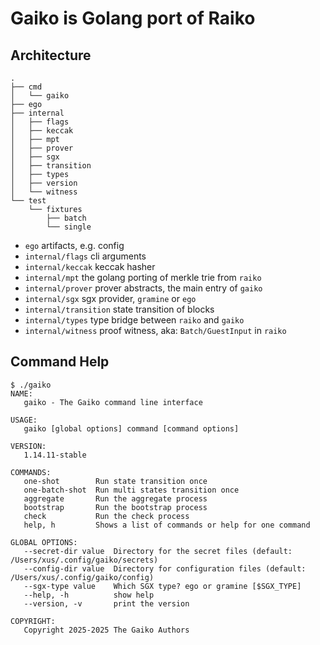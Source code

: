 # Gaiko is Golang port of Raiko

## Architecture

```
.
├── cmd
│   └── gaiko
├── ego
├── internal
│   ├── flags
│   ├── keccak
│   ├── mpt
│   ├── prover
│   ├── sgx
│   ├── transition
│   ├── types
│   ├── version
│   └── witness
└── test
    └── fixtures
        ├── batch
        └── single
```

- `ego` artifacts, e.g. config
- `internal/flags` cli arguments
- `internal/keccak` keccak hasher
- `internal/mpt` the golang porting of merkle trie from `raiko`
- `internal/prover` prover abstracts, the main entry of `gaiko`
- `internal/sgx` sgx provider, `gramine` or `ego`
- `internal/transition` state transition of blocks
- `internal/types` type bridge between `raiko` and `gaiko`
- `internal/witness` proof witness, aka: `Batch/GuestInput` in `raiko`

## Command Help

```
$ ./gaiko
NAME:
   gaiko - The Gaiko command line interface

USAGE:
   gaiko [global options] command [command options]

VERSION:
   1.14.11-stable

COMMANDS:
   one-shot        Run state transition once
   one-batch-shot  Run multi states transition once
   aggregate       Run the aggregate process
   bootstrap       Run the bootstrap process
   check           Run the check process
   help, h         Shows a list of commands or help for one command

GLOBAL OPTIONS:
   --secret-dir value  Directory for the secret files (default: /Users/xus/.config/gaiko/secrets)
   --config-dir value  Directory for configuration files (default: /Users/xus/.config/gaiko/config)
   --sgx-type value    Which SGX type? ego or gramine [$SGX_TYPE]
   --help, -h          show help
   --version, -v       print the version

COPYRIGHT:
   Copyright 2025-2025 The Gaiko Authors
```
